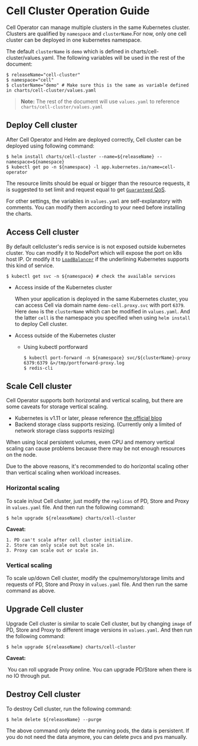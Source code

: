 # Cell Cluster Operation Guide

Cell Operator can manage multiple clusters in the same Kubernetes cluster. Clusters are qualified by `namespace` and `clusterName`.For now, only one cell cluster can be deployed in one kubernetes namespace.

The default `clusterName` is `demo` which is defined in charts/cell-cluster/values.yaml. The following variables will be used in the rest of the document:

```shell
$ releaseName="cell-cluster"
$ namespace="cell"
$ clusterName="demo" # Make sure this is the same as variable defined in charts/cell-cluster/values.yaml
```

> **Note:** The rest of the document will use `values.yaml` to reference `charts/cell-cluster/values.yaml`

## Deploy Cell cluster

After Cell Operator and Helm are deployed correctly, Cell cluster can be deployed using following command:

```shell
$ helm install charts/cell-cluster --name=${releaseName} --namespace=${namespace}
$ kubectl get po -n ${namespace} -l app.kubernetes.io/name=cell-operator
```

The resource limits should be equal or bigger than the resource requests, it is suggested to set limit and request equal to get [`Guaranteed` QoS]( https://kubernetes.io/docs/tasks/configure-pod-container/quality-service-pod/#create-a-pod-that-gets-assigned-a-qos-class-of-guaranteed).

For other settings, the variables in `values.yaml` are self-explanatory with comments. You can modify them according to your need before installing the charts.

## Access Cell cluster

By default cellcluster's redis service is is not exposed outside kubernetes cluster. You can modify it to NodePort which will expose the port on k8s host IP.  Or modify it to [`LoadBalancer`](https://kubernetes.io/docs/concepts/services-networking/service/#loadbalancer) if the underlining Kubernetes supports this kind of service.

```shell
$ kubectl get svc -n ${namespace} # check the available services
```

* Access inside of the Kubernetes cluster

    When your application is deployed in the same Kubernetes cluster, you can access Cell via domain name `demo-cell.proxy.svc` with port `6379`. Here `demo` is the `clusterName` which can be modified in `values.yaml`. And the latter `cell` is the namespace you specified when using `helm install` to deploy Cell cluster.

* Access outside of the Kubernetes cluster

    * Using kubectl portforward

        ```shell
        $ kubectl port-forward -n ${namespace} svc/${clusterName}-proxy 6379:6379 &>/tmp/portforward-proxy.log
        $ redis-cli
        ```


## Scale Cell cluster

Cell Operator supports both horizontal and vertical scaling, but there are some caveats for storage vertical scaling.

* Kubernetes is v1.11 or later, please reference [the official blog](https://kubernetes.io/blog/2018/07/12/resizing-persistent-volumes-using-kubernetes/)
* Backend storage class supports resizing. (Currently only a limited of network storage class supports resizing)

When using local persistent volumes, even CPU and memory vertical scaling can cause problems because there may be not enough resources on the node.

Due to the above reasons, it's recommended to do horizontal scaling other than vertical scaling when workload increases.

### Horizontal scaling

To scale in/out Cell cluster, just modify the `replicas` of PD, Store and Proxy in `values.yaml` file. And then run the following command:

```shell
$ helm upgrade ${releaseName} charts/cell-cluster
```

**Caveat:**	

```
1. PD can't scale after cell cluster initialize.
2. Store can only scale out but scale in.
3. Proxy can scale out or scale in.        
```

### Vertical scaling

To scale up/down Cell cluster, modify the cpu/memory/storage limits and requests of PD, Store and Proxy in `values.yaml` file. And then run the same command as above.

## Upgrade Cell cluster

Upgrade Cell cluster is similar to scale Cell cluster, but by changing `image` of PD, Store and Proxy to different image versions in `values.yaml`. And then run the following command:

```shell
$ helm upgrade ${releaseName} charts/cell-cluster
```

**Caveat:**

​	You can roll upgrade Proxy online. You can upgrade PD/Store when there is no IO through put.

## Destroy Cell cluster

To destroy Cell cluster, run the following command:

```shell
$ helm delete ${releaseName} --purge
```

The above command only delete the running pods, the data is persistent. If you do not need the data anymore, you can delete pvcs and pvs manually.
